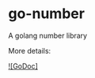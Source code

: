 # go-number
A golang number library

More details:

[![GoDoc]](http://godoc.org/github.com/maurodelazeri/go-number) 
